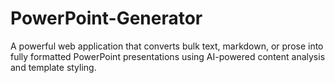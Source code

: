 # PowerPoint-Generator
A powerful web application that converts bulk text, markdown, or prose into fully formatted PowerPoint presentations using AI-powered content analysis and template styling.

